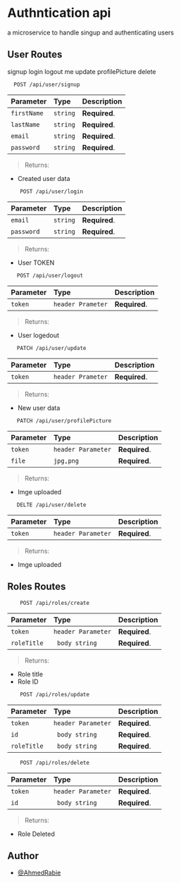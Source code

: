 # Authntication api 

a microservice to handle singup and authenticating users


## User Routes

  signup
  login
  logout
  me
  update
  profilePicture
  delete




``` http
  POST /api/user/signup
```

| Parameter | Type     | Description                |
| :-------- | :------- | :------------------------- |
| `firstName` | `string` | **Required**.   |
| `lastName` | `string` | **Required**.   |
| `email` | `string` | **Required**.   |
| `password` | `string` | **Required**.   |



> Returns:

  * Created user data





``` http
    POST /api/user/login
```

| Parameter | Type     | Description                |
| :-------- | :------- | :------------------------- |
| `email` | `string` | **Required**.   |
| `password` | `string` | **Required**.   |



> Returns:
*  User TOKEN

``` http
   POST /api/user/logout
```

| Parameter | Type     | Description                |
| :-------- | :------- | :------------------------- |
| `token` | `header Prameter` | **Required**.   |


> Returns:
* User logedout



``` http
   PATCH /api/user/update
```

| Parameter | Type     | Description                |
| :-------- | :------- | :------------------------- |
| `token` | `header Prameter` | **Required**.   |


> Returns:
* New user data



``` http
   PATCH /api/user/profilePicture
```

| Parameter | Type     | Description                |
| :-------- | :------- | :------------------------- |
| `token` | `header Parameter` | **Required**.   |
| `file` | `jpg,png` | **Required**.   |


> Returns:
* Imge uploaded



``` http
   DELTE /api/user/delete
```

| Parameter | Type     | Description                |
| :-------- | :------- | :------------------------- |
| `token` | `header Parameter` | **Required**.   |



> Returns:
* Imge uploaded



## Roles Routes


``` http
    POST /api/roles/create
```

| Parameter | Type     | Description                |
| :-------- | :------- | :------------------------- |
| `token` | `header Parameter` | **Required**.   |
| `roleTitle` | ` body string` | **Required**.   |



> Returns:
*  Role title
*  Role ID



``` http
    POST /api/roles/update
```

| Parameter | Type     | Description                |
| :-------- | :------- | :------------------------- |
| `token` | `header Parameter` | **Required**.   |
| `id` | ` body string` | **Required**.   |
| `roleTitle` | ` body string` | **Required**.   |


``` http
    POST /api/roles/delete
```

| Parameter | Type     | Description                |
| :-------- | :------- | :------------------------- |
| `token` | `header Parameter` | **Required**.   |
| `id` | ` body string` | **Required**.   |



> Returns:
*  Role Deleted




## Author
- [@AhmedRabie](https://github.com/ARMMM96)


